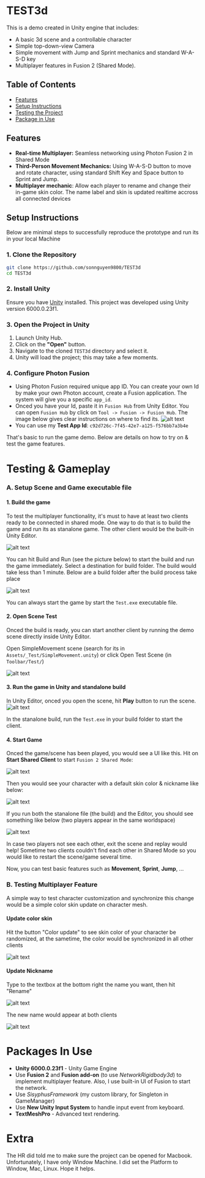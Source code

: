 # TEST3d

This is a demo created in Unity engine that includes:
- A basic 3d scene and a controllable character
- Simple top-down-view Camera
- Simple movement with Jump and Sprint mechanics and standard W-A-S-D key
- Multiplayer features in Fusion 2 (Shared Mode).
  
## Table of Contents

- [Features](#features)
- [Setup Instructions](#setup-instructions)
- [Testing the Project](#testing--gameplay)
- [Package in Use](#packages-in-use)


## Features
- **Real-time Multiplayer:** Seamless networking using Photon Fusion 2 in Shared Mode
- **Third-Person Movement Mechanics:** Using W-A-S-D button to move and rotate character, using standard Shift Key and Space button to Sprint and Jump.
- **Multiplayer mechanic**: Allow each player to rename and change their in-game skin color. The name label and skin is updated realtime accross all connected devices
  
## Setup Instructions

Below are minimal steps to successfully reproduce the prototype and run its in your local Machine

### 1. Clone the Repository

```bash
git clone https://github.com/sonnguyen9800/TEST3d
cd TEST3d
```

### 2. Install Unity

Ensure you have [Unity](https://unity.com/) installed. This project was developed using Unity version 6000.0.23f1.

### 3. Open the Project in Unity

1. Launch Unity Hub.
2. Click on the **"Open"** button.
3. Navigate to the cloned `TEST3d` directory and select it.
4. Unity will load the project; this may take a few moments.
	
### 4. Configure Photon Fusion

- Using Photon Fusion required unique app ID. You can create your own Id by make your own Photon account, create a Fusion application. The system will give you a specific `app_id`.
- Onced you have your Id, paste it in `Fusion Hub` from Unity Editor. You can open `Fusion Hub` by click on ```Tool -> Fusion -> Fusion Hub```. The image below gives clear instructions on where to find its.
![alt text](image-8.png)
- You can use my **Test App Id**: ```c92d726c-7f45-42e7-a125-f576bb7a3b4e```


That's basic to run the game demo. Below are details on how to try on & test the game features.

# Testing & Gameplay

### A. Setup Scene and Game executable file

#### 1. Build the game

To test the multiplayer functionality, it's must to have at least two clients ready to be connected in shared mode. One way to do that is to build the game and run its as stanalone game. The other client would be the built-in Unity Editor.

![alt text](image-1.png)

You can hit Build and Run (see the picture below) to start the build and run the game immediately. Select a destination for build folder. The build would take less than 1 minute. Below are a build folder after the build process take place

![alt text](image-9.png)

You can always start the game by start the ```Test.exe``` executable file.

#### 2. Open Scene Test

Onced the build is ready, you can start another client by running the demo scene directly inside Unity Editor.

Open SimpleMovement scene (search for its in ```Assets/_Test/SimpleMovement.unity```) or click Open Test Scene (in ```Toolbar/Test/```)

![alt text](image.png)
#### 3. Run the game in Unity and standalone build

In Unity Editor, onced you open the scene, hit **Play** button to run the scene.
![alt text](image-11.png)

In the stanalone build, run the ```Test.exe``` in your build folder to start the client.

#### 4. Start Game

Onced the game/scene has been played, you would see a UI like this. Hit on **Start Shared Client** to start `Fusion 2 Shared Mode`:

![alt text](image-2.png)

Then you would see your character with a default skin color & nickname like below:

![alt text](image-3.png)

If you run both the stanalone file (the build) and the Editor, you should see something like below (two players appear in the same worldspace)

![alt text](image-4.png)

In case two players not see each other, exit the scene and replay would help! Sometime two clients couldn't find each other in Shared Mode so you would like to restart the scene/game several time.


Now, you can test basic features such as **Movement**, **Sprint**, **Jump**, ...


### B. Testing Multiplayer Feature

A simple way to test character customization and synchronize this change would be a simple color skin update on character mesh.

#### Update color skin

Hit the button "Color update" to see skin color of your character be randomized, at the sametime, the color would be synchronized in all other clients

![alt text](image-5.png)


#### Update Nickname

Type to the textbox at the bottom right the name you want, then hit "Rename" 

![alt text](image-6.png)

The new name would appear at both clients

![alt text](image-7.png)



# Packages In Use
- **Unity 6000.0.23f1** - Unity Game Engine
- Use **Fusion 2** and **Fusion add-on** (to use *NetworkRigidbody3d*) to implement multiplayer feature. Also, I use built-in UI of Fusion to start the network.
- Use *SisyphusFramework* (my custom library, for Singleton in GameManager)
- Use **New Unity Input System** to handle input event from keyboard.
- **TextMeshPro** - Advanced text rendering.

# Extra
The HR did told me to make sure the project can be opened for Macbook. Unfortunately, I have only Window Machine. I did set the Platform to Window, Mac, Linux. Hope it helps.
